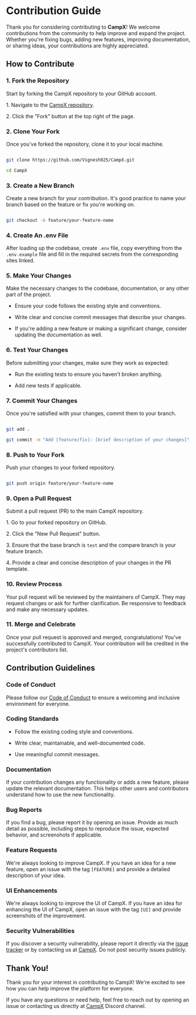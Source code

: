 # Contribution Guide

Thank you for considering contributing to **CampX**! We welcome contributions from the community to help improve and expand the project. Whether you're fixing bugs, adding new features, improving documentation, or sharing ideas, your contributions are highly appreciated.

## How to Contribute

### 1. Fork the Repository

Start by forking the CampX repository to your GitHub account.

1\. Navigate to the [CampX repository](https://github.com/Vignesh025/CampX).

2\. Click the "Fork" button at the top right of the page.

### 2. Clone Your Fork

Once you've forked the repository, clone it to your local machine.

```bash

git clone https://github.com/Vignesh025/CampX.git

cd CampX

```

### 3. Create a New Branch

Create a new branch for your contribution. It's good practice to name your branch based on the feature or fix you're working on.

```bash

git checkout -b feature/your-feature-name

```

### 4. Create An .env File
After loading up the codebase, create `.env` file, copy everything from the `.env.example` file and fill in the required secrets from the corresponding sites linked.

### 5. Make Your Changes

Make the necessary changes to the codebase, documentation, or any other part of the project.

- Ensure your code follows the existing style and conventions.

- Write clear and concise commit messages that describe your changes.

- If you're adding a new feature or making a significant change, consider updating the documentation as well.

### 6. Test Your Changes

Before submitting your changes, make sure they work as expected:

- Run the existing tests to ensure you haven't broken anything.

- Add new tests if applicable.

### 7. Commit Your Changes

Once you're satisfied with your changes, commit them to your branch.

```bash

git add .

git commit -m "Add [feature/fix]: [brief description of your changes]"

```

### 8. Push to Your Fork

Push your changes to your forked repository.

```bash

git push origin feature/your-feature-name

```

### 9. Open a Pull Request

Submit a pull request (PR) to the main CampX repository.

1\. Go to your forked repository on GitHub.

2\. Click the "New Pull Request" button.

3\. Ensure that the base branch is `test` and the compare branch is your feature branch.

4\. Provide a clear and concise description of your changes in the PR template.

### 10. Review Process

Your pull request will be reviewed by the maintainers of CampX. They may request changes or ask for further clarification. Be responsive to feedback and make any necessary updates.

### 11. Merge and Celebrate

Once your pull request is approved and merged, congratulations! You've successfully contributed to CampX. Your contribution will be credited in the project's contributors list.

## Contribution Guidelines

### Code of Conduct

Please follow our [Code of Conduct](CODE_OF_CONDUCT.md) to ensure a welcoming and inclusive environment for everyone.

### Coding Standards

- Follow the existing coding style and conventions.

- Write clear, maintainable, and well-documented code.

- Use meaningful commit messages.

### Documentation

If your contribution changes any functionality or adds a new feature, please update the relevant documentation. This helps other users and contributors understand how to use the new functionality.

### Bug Reports

If you find a bug, please report it by opening an issue. Provide as much detail as possible, including steps to reproduce the issue, expected behavior, and screenshots if applicable.

### Feature Requests

We're always looking to improve CampX. If you have an idea for a new feature, open an issue with the tag `[FEATURE]` and provide a detailed description of your idea.

### UI Enhancements

We're always looking to improve the UI of CampX. If you have an idea for enhancing the UI of CampX, open an issue with the tag `[UI]` and provide screenshots of the improvement.

### Security Vulnerabilities

If you discover a security vulnerability, please report it directly via the [issue tracker](https://github.com/Vignesh025/CampX/issues) or by contacting us at [CampX](https://discord.gg/p3Aa7pd2P5). Do not post security issues publicly.

## Thank You!

Thank you for your interest in contributing to CampX! We're excited to see how you can help improve the platform for everyone.

If you have any questions or need help, feel free to reach out by opening an issue or contacting us directly at [CampX](https://discord.gg/Wq6MZ88ecf) Discord channel.
